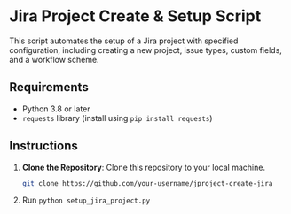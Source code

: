 # Jira Project Create & Setup Script

This script automates the setup of a Jira project with specified configuration, including creating a new project, issue types, custom fields, and a workflow scheme.

## Requirements
- Python 3.8 or later
- `requests` library (install using `pip install requests`)

## Instructions
1. **Clone the Repository**:
   Clone this repository to your local machine.
   ```bash
   git clone https://github.com/your-username/jproject-create-jira
2. Run ```python setup_jira_project.py```